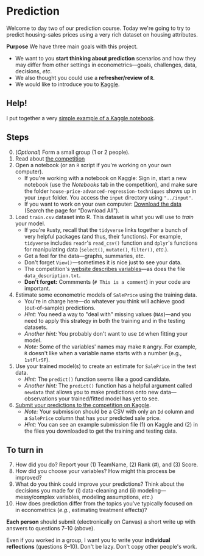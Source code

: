 # Prediction

Welcome to day two of our prediction course. Today we're going to try to predict housing-sales prices using a very rich dataset on housing attributes.

**Purpose** We have three main goals with this project.

- We want to you **start thinking about prediction** scenarios and how they may differ from other settings in econometrics—goals, challenges, data, decisions, *etc*.
- We also thought you could use a **refresher/review of `R`**.
- We would like to introduce you to [Kaggle](https://kaggle.com).

## Help!

I put together a very [simple example of a Kaggle notebook](https://www.kaggle.com/edwardarubin/project-000-example).

## Steps

0. (*Optional*) Form a small group (1 or 2 people).
1. Read about [the competition](https://www.kaggle.com/c/house-prices-advanced-regression-techniques/)
2. Open a notebook (or an `R` script if you're working on your own computer).
   - If you're working with a notebook on Kaggle: Sign in, start a new notebook (use the *Notebooks* tab in the competition), and make sure the folder `house-price-advanced-regression-techniques` shows up in your `input` folder. You access the `input` directory using `"../input"`.
   - If you want to work on your own computer: [Download the data](https://www.kaggle.com/c/house-prices-advanced-regression-techniques/data) (Search the page for "Download All").
3. Load `train.csv` dataset into R. This dataset is what you will use to *train* your model.
   - If you're `R`usty, recall that the `tidyverse` links together a bunch of very helpful packages (and thus, their functions). For example, `tidyverse` includes `readr`'s `read_csv()` function and `dplyr`'s functions for manipulating data (`select()`, `mutate()`, `filter()`, *etc.*).
   - Get a feel for the data—graphs, summaries, etc.
   - Don't forget `View()`—sometimes it is nice just to see your data.
   - The competition's [website describes variables](https://www.kaggle.com/c/house-prices-advanced-regression-techniques/data)—as does the file `data_description.txt`.
   - **Don't forget:** Commments (`# This is a comment`) in your code are important.
4. Estimate some econometric models of `SalePrice` using the training data.
   - You're in charge here—do whatever you think will achieve good (out-of-sample) predictions.
   - *Hint:* You need a way to "deal with" missing values (`NA`s)—and you need to apply this strategy in both the training and in the testing datasets.
   - *Another hint:* You probably don't want to use `Id` when fitting your model.
   - *Note:* Some of the variables' names may make `R` angry. For example, `R` doesn't like when a variable name starts with a number (e.g., `1stFlrSF`).
5. Use your trained model(s) to create an estimate for `SalePrice` in the test data.
   - *Hint:* The `predict()` function seems like a good candidate.
   - *Another hint:* The `predict()` function has a helpful argument called `newdata` that allows you to make predictions onto new data—observations your trained/fitted model has yet to see.
6. [Submit your predictions to the competition on Kaggle](https://www.kaggle.com/c/house-prices-advanced-regression-techniques/submit).
   - *Note:* Your submission should be a CSV with only an `Id` column and a `SalePrice` column that has your predicted sale price.
   - *Hint:* You can see an example submission file (1) on Kaggle and (2) in the files you downloaded to get the training and testing data.

## To turn in

7. How did you do? Report your (1) TeamName, (2) Rank (#), and (3) Score.
8. How did you choose your variables? How might this process be improved?
9. What do you think could improve your predictions? Think about the decisions you made for (i) data-cleaning and (ii) modeling—messy/complex variables, modeling assumptions, *etc.*)
10. How does prediction differ from the topics you've typically focused on in econometrics (_e.g._, estimating treatment effects)?

**Each person** should submit (electronically on Canvas) a short write up with answers to questions 7–10 (above).

Even if you worked in a group, I want you to write your **individual reflections** (questions 8–10). Don't be lazy. Don't copy other people's work.
